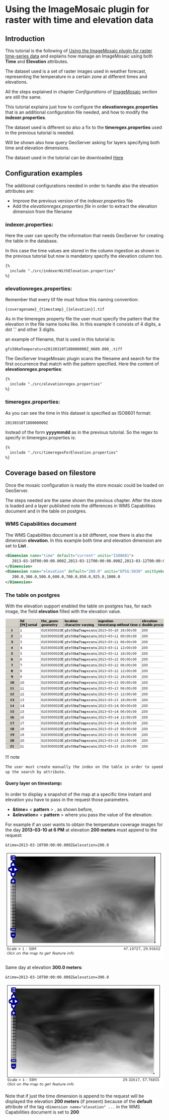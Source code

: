 # Using the ImageMosaic plugin for raster with time and elevation data

## Introduction

This tutorial is the following of [Using the ImageMosaic plugin for raster time-series data](imagemosaic_timeseries.md) and explains how manage an ImageMosaic using both **Time** and **Elevation** attributes.

The dataset used is a set of raster images used in weather forecast, representing the temperature in a certain zone at different times and elevations.

All the steps explained in chapter *Configurations* of [ImageMosaic](../../data/raster/imagemosaic/index.md) section are still the same.

This tutorial explains just how to configure the **elevationregex.properties** that is an additional configuration file needed, and how to modify the **indexer.properties**.

The dataset used is different so also a fix to the **timeregex.properties** used in the previous tutorial is needed.

Will be shown also how query GeoServer asking for layers specifying both time and elevation dimensions.

The dataset used in the tutorial can be downloaded [Here](temperatureLZWdataset.zip)

## Configuration examples

The additional configurations needed in order to handle also the elevation attributes are:

-   Improve the previous version of the *indexer.properties* file
-   Add the *elevationregex.properties file* in order to extract the elevation dimension from the filename

### indexer.properties:

Here the user can specify the information that needs GeoServer for creating the table in the database.

In this case the time values are stored in the column ingestion as shown in the previous tutorial but now is mandatory specify the elevation column too.

~~~
{% 
  include "./src/indexerWithElevation.properties"
%}
~~~

### elevationregex.properties:

Remember that every tif file must follow this naming convention:

    {coveragename}_{timestamp}_[{elevation}].tif

As in the timeregex property file the user must specify the pattern that the elevation in the file name looks like. In this example it consists of 4 digits, a dot '.' and other 3 digits.

an example of filename, that is used in this tutorial is:

    gfs50kmTemperature20130310T180000000Z_0600.000_.tiff

The GeoServer ImageMosaic plugin scans the filename and search for the first occurrence that match with the pattern specified. Here the content of **elevationregex.properties**:

~~~
{% 
  include "./src/elevationregex.properties"
%}
~~~

### timeregex.properties:

As you can see the time in this dataset is specified as ISO8601 format:

    20130310T180000000Z

Instead of the form **yyyymmdd** as in the previous tutorial. So the regex to specify in timeregex.properties is:

~~~
{% 
  include "./src/timeregexForElevation.properties"
%}
~~~

## Coverage based on filestore

Once the mosaic configuration is ready the store mosaic could be loaded on GeoServer.

The steps needed are the same shown the previous chapter. After the store is loaded and a layer published note the differences in WMS Capabilities document and in the table on postgres.

### WMS Capabilities document

The WMS Capabilities document is a bit different, now there is also the dimension **elevation**. In this example both time and elevation dimension are set to **List** .

``` xml
<Dimension name="time" default="current" units="ISO8601">
   2013-03-10T00:00:00.000Z,2013-03-11T00:00:00.000Z,2013-03-12T00:00:00.000Z,2013-03-13T00:00:00.000Z,2013-03-14T00:00:00.000Z,2013-03-15T00:00:00.000Z,2013-03-16T00:00:00.000Z,2013-03-17T00:00:00.000Z,2013-03-18T00:00:00.000Z
</Dimension>
<Dimension name="elevation" default="200.0" units="EPSG:5030" unitSymbol="m">
   200.0,300.0,500.0,600.0,700.0,850.0,925.0,1000.0
</Dimension>
```

### The table on postgres

With the elevation support enabled the table on postgres has, for each image, the field **elevation** filled with the elevation value.

![](img/elevationTable.png)

!!! note

    The user must create manually the index on the table in order to speed up the search by attribute.

#### Query layer on timestamp:

In order to display a snapshot of the map at a specific time instant and elevation you have to pass in the request those parameters.

-   **&time=** < **pattern** > , as shown before,
-   **&elevation=** < **pattern** > where you pass the value of the elevation.

For example if an user wants to obtain the temperature coverage images for the day **2013-03-10 at 6 PM** at elevation **200 meters** must append to the request:

    &time=2013-03-10T00:00:00.000Z&elevation=200.0

![](img/temperature1.png)

Same day at elevation **300.0 meters**:

    &time=2013-03-10T00:00:00.000Z&elevation=300.0

![](img/temperature2.png)

Note that if just the time dimension is append to the request will be displayed the elevation **200 meters** (if present) because of the **default** attribute of the tag `<Dimension name="elevation" ...` in the WMS Capabilities document is set to **200**
